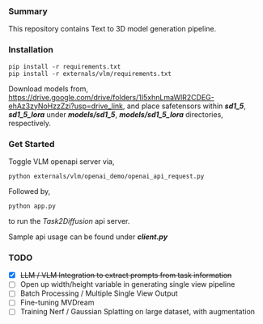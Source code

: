 ### Summary

This repository contains Text to 3D model generation pipeline.


### Installation

```
pip install -r requirements.txt
pip install -r externals/vlm/requirements.txt
```

Download models from, https://drive.google.com/drive/folders/1I5xhnLmaWlR2CDEG-ehAz3zyNoHzzZzi?usp=drive_link, and place safetensors within ***sd1_5***, ***sd1_5_lora*** under ***models/sd1_5***, ***models/sd1_5_lora*** directories, respectively.

### Get Started

Toggle VLM openapi server via,
```
python externals/vlm/openai_demo/openai_api_request.py
```
Followed by,
```
python app.py
```
to run the *Task2Diffusion* api server.

Sample api usage can be found under ***client.py***

### TODO
- [x] <del>LLM / VLM Integration to extract prompts from task information</del>
- [ ] Open up width/height variable in generating single view pipeline
- [ ] Batch Processing / Multiple Single View Output
- [ ] Fine-tuning MVDream
- [ ] Training Nerf / Gaussian Splatting on large dataset, with augmentation